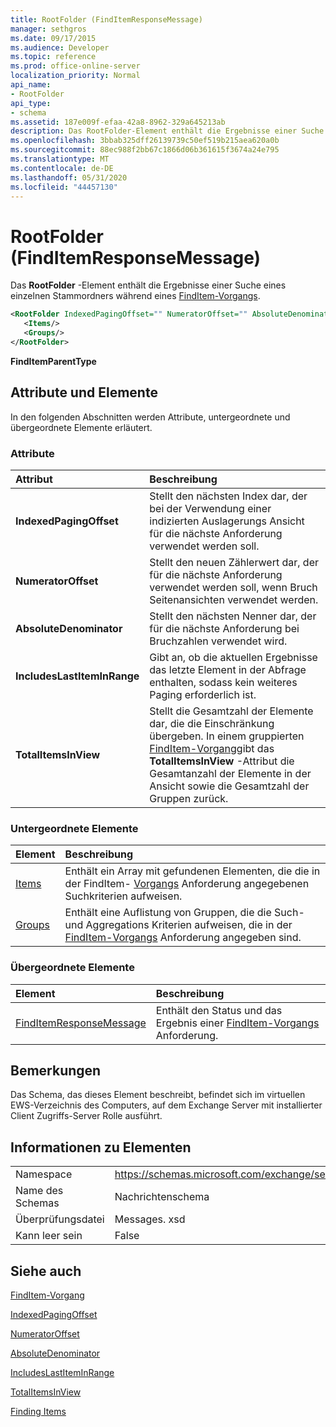 ```yaml
---
title: RootFolder (FindItemResponseMessage)
manager: sethgros
ms.date: 09/17/2015
ms.audience: Developer
ms.topic: reference
ms.prod: office-online-server
localization_priority: Normal
api_name:
- RootFolder
api_type:
- schema
ms.assetid: 187e009f-efaa-42a8-8962-329a645213ab
description: Das RootFolder-Element enthält die Ergebnisse einer Suche eines einzelnen Stammordners während eines FindItem-Vorgangs.
ms.openlocfilehash: 3bbab325dff26139739c50ef519b215aea620a0b
ms.sourcegitcommit: 88ec988f2bb67c1866d06b361615f3674a24e795
ms.translationtype: MT
ms.contentlocale: de-DE
ms.lasthandoff: 05/31/2020
ms.locfileid: "44457130"
---
```

# <a name="rootfolder-finditemresponsemessage"></a>RootFolder (FindItemResponseMessage)

Das **RootFolder** -Element enthält die Ergebnisse einer Suche eines einzelnen Stammordners während eines [FindItem-Vorgangs](finditem-operation.md).
  
```xml
<RootFolder IndexedPagingOffset="" NumeratorOffset="" AbsoluteDenominator="" IncludesLastItemInRange="" TotalItemsInView="">
   <Items/>
   <Groups/>
</RootFolder>
```

 **FindItemParentType**
## <a name="attributes-and-elements"></a>Attribute und Elemente

In den folgenden Abschnitten werden Attribute, untergeordnete und übergeordnete Elemente erläutert.
  
### <a name="attributes"></a>Attribute

|**Attribut**|**Beschreibung**|
|:-----|:-----|
|**IndexedPagingOffset** <br/> |Stellt den nächsten Index dar, der bei der Verwendung einer indizierten Auslagerungs Ansicht für die nächste Anforderung verwendet werden soll.  <br/> |
|**NumeratorOffset** <br/> |Stellt den neuen Zählerwert dar, der für die nächste Anforderung verwendet werden soll, wenn Bruch Seitenansichten verwendet werden.  <br/> |
|**AbsoluteDenominator** <br/> |Stellt den nächsten Nenner dar, der für die nächste Anforderung bei Bruchzahlen verwendet wird.  <br/> |
|**IncludesLastItemInRange** <br/> |Gibt an, ob die aktuellen Ergebnisse das letzte Element in der Abfrage enthalten, sodass kein weiteres Paging erforderlich ist.  <br/> |
|**TotalItemsInView** <br/> |Stellt die Gesamtzahl der Elemente dar, die die Einschränkung übergeben. In einem gruppierten [FindItem-Vorgang](finditem-operation.md)gibt das **TotalItemsInView** -Attribut die Gesamtanzahl der Elemente in der Ansicht sowie die Gesamtzahl der Gruppen zurück.  <br/> |
   
### <a name="child-elements"></a>Untergeordnete Elemente

|**Element**|**Beschreibung**|
|:-----|:-----|
|[Items](items.md) <br/> |Enthält ein Array mit gefundenen Elementen, die die in der FindItem- [Vorgangs](finditem-operation.md) Anforderung angegebenen Suchkriterien aufweisen.  <br/> |
|[Groups](groups.md) <br/> |Enthält eine Auflistung von Gruppen, die die Such-und Aggregations Kriterien aufweisen, die in der [FindItem-Vorgangs](finditem-operation.md) Anforderung angegeben sind.  <br/> |
   
### <a name="parent-elements"></a>Übergeordnete Elemente

|**Element**|**Beschreibung**|
|:-----|:-----|
|[FindItemResponseMessage](finditemresponsemessage.md) <br/> |Enthält den Status und das Ergebnis einer [FindItem-Vorgangs](finditem-operation.md) Anforderung.  <br/> |
   
## <a name="remarks"></a>Bemerkungen

Das Schema, das dieses Element beschreibt, befindet sich im virtuellen EWS-Verzeichnis des Computers, auf dem Exchange Server mit installierter Client Zugriffs-Server Rolle ausführt.
  
## <a name="element-information"></a>Informationen zu Elementen

|||
|:-----|:-----|
|Namespace  <br/> |https://schemas.microsoft.com/exchange/services/2006/messages  <br/> |
|Name des Schemas  <br/> |Nachrichtenschema  <br/> |
|Überprüfungsdatei  <br/> |Messages. xsd  <br/> |
|Kann leer sein  <br/> |False  <br/> |
   
## <a name="see-also"></a>Siehe auch



[FindItem-Vorgang](finditem-operation.md)
  
[IndexedPagingOffset](https://msdn.microsoft.com/library/ExchangeWebServices.FindItemParentType.IndexedPagingOffset.aspx)
  
[NumeratorOffset](https://msdn.microsoft.com/library/ExchangeWebServices.FindItemParentType.NumeratorOffset.aspx)
  
[AbsoluteDenominator](https://msdn.microsoft.com/library/ExchangeWebServices.FindItemParentType.AbsoluteDenominator.aspx)
  
[IncludesLastItemInRange](https://msdn.microsoft.com/library/ExchangeWebServices.FindItemParentType.IncludesLastItemInRange.aspx)
  
[TotalItemsInView](https://msdn.microsoft.com/library/ExchangeWebServices.FindItemParentType.TotalItemsInView.aspx)


[Finding Items](https://msdn.microsoft.com/library/63af1f9c-464b-4fca-9ae3-3d60f24ca93c%28Office.15%29.aspx)


